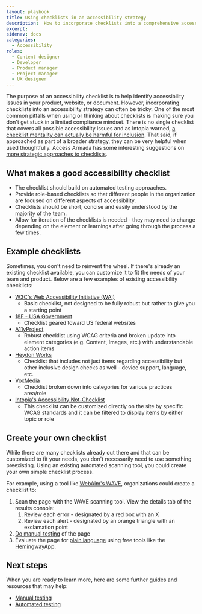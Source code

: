 ```yaml
---
layout: playbook
title: Using checklists in an accessibility strategy
description:  How to incorporate checklists into a comprehensive accessibility strategy.
excerpt: 
sidenav: docs
categories:
  - Accessibility
roles:
  - Content designer
  - Developer
  - Product manager
  - Project manager
  - UX designer
---
```

The purpose of an accessibility checklist is to help identify accessibility issues in your product, website, or document. However, incorporating checklists  into an accessibility strategy can often be tricky.  One of the most common pitfalls when using or thinking about checklists is making sure you don't get stuck in a limited compliance mindset. There is no single checklist that covers all possible accessibility issues and as Intopia warned, [a checklist mentality can actually be harmful for inclusion](https://intopia.digital/articles/announcing-the-accessibility-not-checklist/). That said, if approached as part of a broader strategy, they can be very helpful when used thoughtfully. Access Armada has some interesting suggestions on [more strategic approaches to checklists](https://www.accessarmada.com/blog/building-accessibility-checklists-that-are-actually-useful/). 

## What makes a good accessibility checklist
* The checklist should build on automated testing approaches.
* Provide role-based checklists so that different people in the organization are focused on different aspects of accessibility.
* Checklists should be short, concise and easily understood by the majority of the team.
* Allow for iteration of the checklists is needed - they may need to change depending on the element or learnings after going through the process a few times. 

## Example checklists
Sometimes, you don't need to reinvent the wheel. If there's already an existing checklist available, you can customize it to fit the needs of your team and product. Below are a few examples of existing accessibility checklists:

* [W3C's Web Accessibility Initiative (WAI)](https://www.w3.org/WAI/test-evaluate/preliminary/)
  * Basic checklist, not designed to be fully robust but rather to give you a starting point 
* [18F - USA Government](https://accessibility.18f.gov/checklist/)
  * Checklist geared toward US federal websites
* [A11yProject](https://www.a11yproject.com/checklist/)
  * Robust checklist using WCAG criteria and broken update into element categories (e.g. Content, Images, etc.) with understandable action items
* [Heydon Works](https://github.com/Heydon/inclusive-design-checklist)
  * Checklist that includes not just items regarding accessibility but other inclusive design checks as well - device support, language, etc.
* [VoxMedia](https://accessibility.voxmedia.com/)
  * Checklist broken down into categories for various practices area/role
* [Intopia's Accessibility Not-Checklist](https://not-checklist.intopia.digital/)
  * This checklist can be customized directly on the site by specific WCAG standards and it can be filtered to display items by either topic or role

## Create your own checklist
While there are many checklists already out there and that can be customized to fit your needs, you don't necessarily need to use something preexisting. Using an existing automated scanning tool, you could create your own simple checklist process.

For example, using a tool like [WebAim's WAVE](https://wave.webaim.org/), organizations could create a checklist to:

1. Scan the page with the WAVE scanning tool. View the details tab of the results console:
   1. Review each error - designated by a red box with an X
   2. Review each alert - designated by an orange triangle with an exclamation point
2. [Do manual testing](https://accessibility.civicactions.com/playbook/manual-testing) of the page
3. Evaluate the page for [plain language](https://accessibility.civicactions.com/guide/plain-language) using free tools like the [HemingwayApp](https://www.hemingwayapp.com/).

## Next steps
When you are ready to learn more, here are some further guides and resources that may help:
* [Manual testing](https://accessibility.civicactions.com/playbook/manual-testing)
* [Automated testing](https://accessibility.civicactions.com/playbook/automated-testing)

